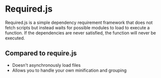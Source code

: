 Required.js
===========

Required.js is a simple dependency requirement framework that does not fetch scripts
but instead waits for possible modules to load to execute a function. If the dependencies are
never satisfied, the function will never be executed.

Compared to require.js
----------------------
* Doesn't asynchronously load files
* Allows you to handle your own minification and grouping
